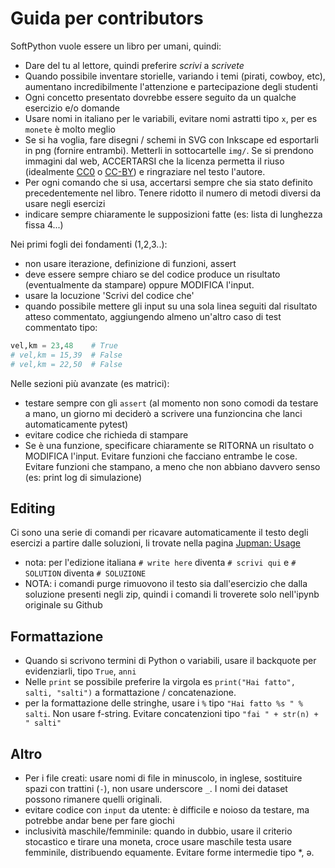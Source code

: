 # Guida per contributors


SoftPython vuole essere un libro per umani, quindi:

- Dare del tu al lettore, quindi preferire _scrivi_ a _scrivete_ 
- Quando possibile inventare storielle, variando i temi (pirati, cowboy, etc), aumentano incredibilmente l'attenzione e partecipazione degli studenti
- Ogni concetto presentato dovrebbe essere seguito da un qualche esercizio e/o domande
- Usare nomi in italiano per le variabili, evitare nomi astratti tipo `x`, per es `monete` è molto meglio
- Se si ha voglia, fare disegni / schemi in SVG con Inkscape ed esportarli in png (fornire entrambi). Metterli in sottocartelle `img/`. Se si prendono immagini dal web, ACCERTARSI che la licenza permetta il riuso (idealmente [CC0](https://creativecommons.org/share-your-work/public-domain/cc0/) o [CC-BY](https://creativecommons.org/licenses/by/2.0/)) e ringraziare nel testo l'autore.
- Per ogni comando che si usa, accertarsi sempre che sia stato definito precedentemente nel libro. Tenere ridotto il numero di metodi diversi da usare negli esercizi
- indicare sempre chiaramente le supposizioni fatte (es:  lista di lunghezza fissa 4...)

Nei primi fogli dei fondamenti (1,2,3..):

- non usare iterazione, definizione di funzioni, assert
- deve essere sempre chiaro se del codice produce un risultato (eventualmente da stampare) oppure MODIFICA l'input. 
- usare la locuzione 'Scrivi del codice che'
- quando possibile mettere gli input su una sola linea seguiti dal risultato atteso commentato, aggiungendo  almeno un'altro caso di test commentato tipo:

```python
vel,km = 23,48    # True
# vel,km = 15,39  # False
# vel,km = 22,50  # False
```

Nelle sezioni più avanzate (es matrici):

- testare sempre con gli `assert` (al momento non sono comodi da testare a mano, un giorno mi deciderò a scrivere una funzioncina che lanci automaticamente pytest)
- evitare codice che richieda di stampare
- Se è una funzione, specificare chiaramente se RITORNA un risultato o MODIFICA l'input.  Evitare funzioni che facciano entrambe le cose. Evitare funzioni che stampano, a meno che non abbiano davvero senso (es: print log di simulazione)

## Editing

Ci sono una serie di comandi per ricavare automaticamente il testo degli esercizi a partire dalle soluzioni, li trovate nella pagina [Jupman: Usage](https://jupman.softpython.org/en/latest/usage.html#Solution-tags) 

- nota: per l'edizione italiana `# write here` diventa  `# scrivi qui` e `# SOLUTION` diventa `# SOLUZIONE`
- NOTA: i comandi purge rimuovono il testo sia dall'esercizio che dalla soluzione presenti negli zip, quindi i comandi li 
troverete solo nell'ipynb originale su Github


## Formattazione

- Quando si scrivono termini di Python o variabili, usare il backquote per evidenziarli, tipo `True`, `anni`
- Nelle `print` se possibile preferire la virgola  es `print("Hai fatto", salti, "salti")` a formattazione / concatenazione.
- per la formattazione delle stringhe, usare i `%` tipo `"Hai fatto %s " % salti`. Non usare f-string. Evitare concatenzioni tipo `"fai " + str(n) + " salti"`

## Altro

- Per i file creati: usare nomi di file in minuscolo, in inglese, sostituire spazi con trattini (`-`), non usare underscore `_`. I nomi dei dataset possono rimanere quelli originali.
- evitare codice con `input` da utente: è difficile e noioso da testare, ma potrebbe andar bene per fare giochi
- inclusività maschile/femminile: quando in dubbio, usare il criterio stocastico e tirare una moneta, croce usare maschile testa usare femminile, distribuendo equamente. Evitare forme intermedie tipo *, ə.

